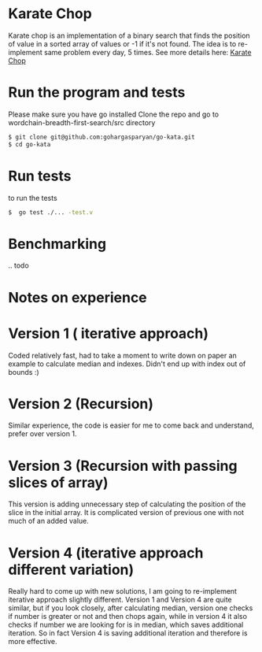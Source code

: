 # Karate Chop

Karate chop is an implementation of a binary search that finds the position of value in a sorted array of values or -1 
if it's not found. The idea is to re-implement same problem every day, 5 times. See more details here: [Karate Chop](http://codekata.com/kata/kata02-karate-chop/)

# Run the program and tests
Please make sure you have go installed 
Clone the repo and go to wordchain-breadth-first-search/src directory

```bash
$ git clone git@github.com:gohargasparyan/go-kata.git
$ cd go-kata
```

# Run tests

to run the tests

```bash
$  go test ./... -test.v
```
# Benchmarking
.. todo

# Notes on experience
# Version 1 ( iterative approach)
Coded relatively fast, had to take a moment to write down on paper an example to calculate median and indexes. Didn't end 
up with index out of bounds :)  

# Version 2 (Recursion)
Similar experience, the code is easier for me to come back and understand, prefer over version 1.

# Version 3 (Recursion with passing slices of array)
This version is adding unnecessary step of calculating the position of the slice in the initial array. 
It is complicated version of previous one with not much of an added value. 

# Version 4 (iterative approach different variation)
Really hard to come up with new solutions, I am going to re-implement iterative approach slightly different.
Version 1 and Version 4 are quite similar, but if you look closely, after calculating median, version one checks if 
number is greater or not and then chops again, while in version 4 it also checks if number we are looking for is in median, 
which saves additional iteration. So in fact Version 4 is saving additional iteration and therefore is more effective.
